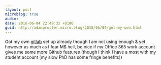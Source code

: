 ```yaml
---
layout: post
microblog: true
audio: 
date: 2018-06-04 22:49:32 +0100
guid: http://adamprocter.micro.blog/2018/06/04/got-my-own.html
---
```

Got my own [gitlab](https://gitlab.adamprocter.co.uk) set up already though I am not using enough & yet however as much as I fear M$ hell, be nice if my Office 365 work account gives me some more Github features (though I think I have a most with my student account (my slow PhD has some fringe benefits))
